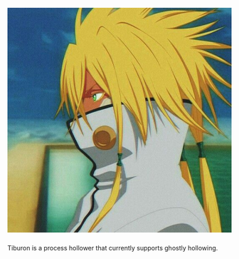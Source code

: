 <h1 align="center">
<br>
<img src="Tier.PNG">
<br>
</h1>

Tiburon is a process hollower that currently supports ghostly hollowing.

